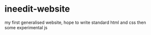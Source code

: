 # ineedit-website
my first generalised website, hope to write standard html and css then some experimental js
